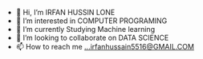- 👋 Hi, I’m IRFAN HUSSIN LONE    
- 👀 I’m interested in COMPUTER PROGRAMING 
- 🌱 I’m currently Studying Machine learning
- 💞️ I’m looking to collaborate on DATA SCIENCE 
- 📫 How to reach me ...irfanhussain5516@GMAIL.COM

<!---
IRFAN HUSSAIN is a ✨ special ✨ repository because its `README.md` (this file) appears on your GitHub profile.
You can click the Preview link to take a look at your changes.
--->
